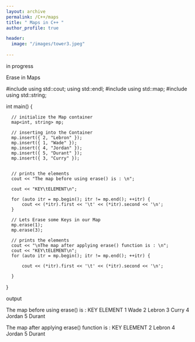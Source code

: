 ```yaml
---
layout: archive
permalink: /C++/maps
title: " Maps in C++ "
author_profile: true

header:
  image: "/images/tower3.jpeg"
  
---
```


in progress









Erase in Maps

  #include<iostream>
  using std::cout; using std::endl;
  #include <map> 
  using std::map;
  #include<string>
  using std::string;

  int main()
  {
  
      // initialize the Map container
      map<int, string> mp;

      // inserting into the Container
      mp.insert({ 2, "Lebron" });
      mp.insert({ 1, "Wade" });
      mp.insert({ 4, "Jordan" });
      mp.insert({ 5, "Durant" });
      mp.insert({ 3, "Curry" });

  
      // prints the elements
      cout << "The map before using erase() is : \n";

      cout << "KEY\tELEMENT\n";

      for (auto itr = mp.begin(); itr != mp.end(); ++itr) {
          cout << (*itr).first << '\t' << (*itr).second << '\n';
      }
  
      // Lets Erase some Keys in our Map
      mp.erase(1);
      mp.erase(3);
  
      // prints the elements
      cout << "\nThe map after applying erase() function is : \n";
      cout << "KEY\tELEMENT\n";
      for (auto itr = mp.begin(); itr != mp.end(); ++itr) {

          cout << (*itr).first << '\t' << (*itr).second << '\n';

      }

  }

output

  The map before using erase() is : 
  KEY     ELEMENT
  1       Wade
  2       Lebron
  3       Curry
  4       Jordan
  5       Durant

  The map after applying erase() function is : 
  KEY     ELEMENT
  2       Lebron
  4       Jordan
  5       Durant